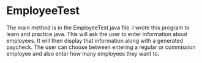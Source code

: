 # EmployeeTest
The main method is in the EmployeeTest.java file. I wrote this program to learn and practice java. This will ask the user to enter information about employees. It will then display that information along with a generated paycheck. The user can choose between entering a regular or commission employee and also enter how many employees they want to. 